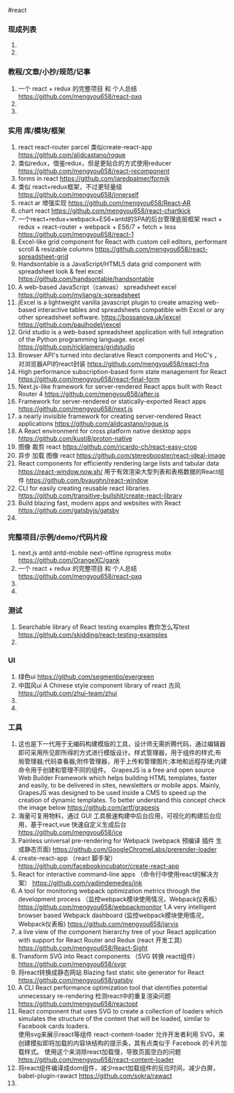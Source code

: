 
#react

### 现成列表
1. 
1. 

### 教程/文章/小抄/规范/记事
1. 一个 react + redux 的完整项目 和 个人总结
https://github.com/mengyou658/react-pxq
1. 
1. 

### 实用 库/模块/框架
1. react react-router parcel 类似create-react-app
https://github.com/alidcastano/rogue
1. 类似redux，借鉴redux，但是更贴合的方式使用reducer
https://github.com/mengyou658/react-recomponent
1. forms in react
https://github.com/jaredpalmer/formik
1. 类似 react+redux框架，不过更轻量级
https://github.com/mengyou658/innerself
1. react ar 增强实现
https://github.com/mengyou658/React-AR
1. chart react 
https://github.com/mengyou658/react-chartkick
1. 一个react+redux+webpack+ES6+antd的SPA的后台管理底层框架 react + redux + react-router + webpack + ES6/7 + fetch + less
https://github.com/mengyou658/react-1
1. Excel-like grid component for React with custom cell editors, performant scroll & resizable columns 
https://github.com/mengyou658/react-spreadsheet-grid
1. Handsontable is a JavaScript/HTML5 data grid component with spreadsheet look & feel excel
https://github.com/handsontable/handsontable
1. A web-based JavaScript（canvas） spreadsheet excel
https://github.com/myliang/x-spreadsheet
1. jExcel is a lightweight vanilla javascript plugin to create amazing web-based interactive tables and spreadsheets compatible with Excel or any other spreadsheet software. https://bossanova.uk/jexcel
https://github.com/paulhodel/jexcel
1. Grid studio is a web-based spreadsheet application with full integration of the Python programming language. excel
https://github.com/ricklamers/gridstudio
1. Browser API's turned into declarative React components and HoC's ， 对浏览器API的react封装
https://github.com/mengyou658/react-fns
1. High performance subscription-based form state management for React 
https://github.com/mengyou658/react-final-form
1.  Next.js-like framework for server-rendered React apps built with React Router 4 
https://github.com/mengyou658/after.js
1. Framework for server-rendered or statically-exported React apps
https://github.com/mengyou658/next.js
1. a nearly invisible framework for creating server-rendered React applications 
https://github.com/alidcastano/rogue.js
1. A React environment for cross platform native desktop apps
https://github.com/kusti8/proton-native
1. 图像 裁剪 react
https://github.com/ricardo-ch/react-easy-crop
1. 异步 加载 图像 react
https://github.com/stereobooster/react-ideal-image
1. React components for efficiently rendering large lists and tabular data https://react-window.now.sh/ 用于有效渲染大型列表和表格数据的React组件
https://github.com/bvaughn/react-window
1. CLI for easily creating reusable react libraries.
https://github.com/transitive-bullshit/create-react-library
1. Build blazing fast, modern apps and websites with React
https://github.com/gatsbyjs/gatsby
1. 

### 完整项目/示例/demo/代码片段
1.  next.js antd  antd-mobile next-offline nprogress mobx
https://github.com/OrangeXC/gank
1. 一个 react + redux 的完整项目 和 个人总结
https://github.com/mengyou658/react-pxq
1. 
1. 

### 测试
1. Searchable library of React testing examples 教你怎么写test
https://github.com/skidding/react-testing-examples
1. 

### UI
1. 绿色ui
https://github.com/segmentio/evergreen
1. 中国风ui A Chinese style component library of react 古风
https://github.com/zhui-team/zhui
1. 
1. 

### 工具
1. 这也是下一代用于无编码构建模版的工具，设计师无需折腾代码，通过编辑器即可采用所见即所得的方式进行模版设计。样式管理器，用于组件的样式;布局管理器;代码查看器;附件管理器，用于上传和管理图片;本地和远程存储;内建命令用于创建和管理不同的组件。
GrapesJS is a free and open source Web Builder Framework which helps building HTML templates, faster and easily, to be delivered in sites, newsletters or mobile apps. Mainly, GrapesJS was designed to be used inside a CMS to speed up the creation of dynamic templates. To better understand this concept check the image below
https://github.com/artf/grapesjs 
1. 海量可复用物料，通过 GUI 工具极速构建中后台应用，可视化的构建后台应用，基于react,vue 快速自定义生成后台
https://github.com/mengyou658/ice
1. Painless universal pre-rendering for Webpack (webpack 预编译 插件 生成静态页面)
https://github.com/GoogleChromeLabs/prerender-loader
1. create-react-app （react 脚手架）
https://github.com/facebookincubator/create-react-app
1. React for interactive command-line apps （命令行中使用react的解决方案）
https://github.com/vadimdemedes/ink
1. A tool for monitoring webpack optimization metrics through the development process （监控webpack模块使用情况，Webpack仪表板）
https://github.com/mengyou658/webpackmonitor
1.A very intelligent browser based Webpack dashboard (监控webpack模块使用情况，Webpack仪表板)
https://github.com/mengyou658/jarvis
1. a live view of the component hierarchy tree of your React application with support for React Router and Redux (react 开发工具)
https://github.com/mengyou658/React-Sight
1. Transform SVG into React components （SVG 转换 react组件）
https://github.com/mengyou658/svgr
1. 将react转换成静态网站 Blazing fast static site generator for React 
https://github.com/mengyou658/gatsby
1. A CLI React performance optimization tool that identifies potential unnecessary re-rendering 检测react中的重复渲染问题
https://github.com/mengyou658/reactopt
1.  React component that uses SVG to create a collection of loaders which simulates the structure of the content that will be loaded, similar to Facebook cards loaders.  
使用svg来展示react等组件 react-content-loader 允许开发者利用 SVG，来创建模拟即将加载的内容块结构的提示条，其有点类似于 Facebook 的卡片加载样式。
使用这个来消除react加载慢，导致页面空白的问题
https://github.com/mengyou658/react-content-loader
1. 将react组件编译成dom组件，减少react加载组件的反应时间，减少白屏， babel-plugin-rawact
https://github.com/sokra/rawact
1. 
